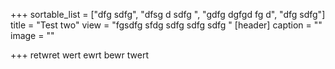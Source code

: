 +++
sortable_list = ["dfg sdfg", "dfsg d sdfg ", "gdfg dgfgd fg d", "dfg sdfg"]
title = "Test two"
view = "fgsdfg  sfdg sdfg sdfg sdfg "
[header]
caption = ""
image = ""

+++
retwret wert ewrt bewr twert 